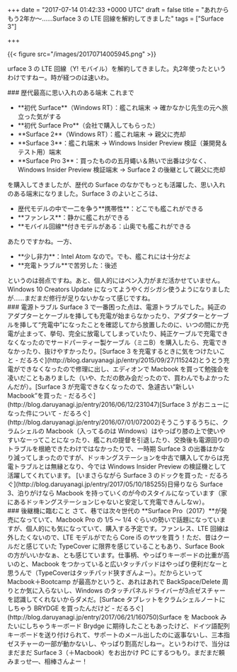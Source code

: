 
+++
date = "2017-07-14 01:42:33 +0000 UTC"
draft = false
title = "あれからもう2年か～……Surface 3 の LTE 回線を解約してきました"
tags = ["Surface 3"]

+++


{{< figure src="/images/20170714005945.png"  >}}

urface 3 の LTE 回線（Y! モバイル）を解約してきました。丸2年使ったというわけですねー。時が経つのは速いわ。

<div class="section">
    ### 歴代最高に思い入れのある端末
    これまで

<ul>
<li>**初代 Surface**（Windows RT）：艦これ端末 → 確かなかじ先生の元へ旅立った気がする</li>
<li>**初代 Surface Pro**（会社で購入してもらった）</li>
<li>**Surface 2**（Windows RT）：艦これ端末 → 親父に売却</li>
<li>**Surface 3**：艦これ端末 → Windows Insider Preview 検証（兼開発＆テスト用）端末</li>
<li>**Surface Pro 3**：買ったものの五月蠅い＆熱いで出番は少なく、Windows Insider Preview 検証端末 → Surface 2 の後継として親父に売却</li>
</ul>を購入してきましたが、歴代の Surface のなかでもっとも活躍した、思い入れのある端末になりました。Surface 3 のよいところは、

<ul>
<li>歴代モデルの中で一二を争う**携帯性**：どこでも艦これができる</li>
<li>**ファンレス**：静かに艦これができる</li>
<li>**モバイル回線**付きモデルがある：山奥でも艦これができる</li>
</ul>あたりですかね。一方、

<ul>
<li>**少し非力**：Intel Atom なので。でも、艦これには十分だよ</li>
<li>**充電トラブル**で苦労した：後述</li>
</ul>というのは弱点ですね。あと、個人的にはペン入力がまだ活かせていません。Windows 10 Creators Update になってようやくガシガシ使うようになりましたが……まだまだ修行が足りないかなって感じですね。

</div>
<div class="section">
    ### 電源トラブル
    Surface 3 で一番困った点は、電源トラブルでした。純正のアダプターとケーブルを挿しても充電が始まらなかったり、アダプターとケーブルを挿して“充電中”になったことを確認してから放置したのに、いつの間にか充電が止まって、挙句、完全に放電してしまっていたり、純正ケーブルで充電できなくなったのでサードパーティー製ケーブル（ミニB）を購入したら、充電できなかったり、抜けやすかったり。[Surface 3 を充電するときに気をつけたいこと - だるろぐ](http://blog.daruyanagi.jp/entry/2015/09/27/115242)とうとう充電ができなくなったので修理に出し、エディオンで Macbook を買って勉強会を凌いだこともありました（いや、ただの飲み会だったので、買わんでもよかったんだが）。[Surface 3 が充電できなくなったので、急遽古い“新しい Macbook”を買った - だるろぐ](http://blog.daruyanagi.jp/entry/2016/06/12/231047)[Surface 3 がおニューになった件について - だるろぐ](http://blog.daruyanagi.jp/entry/2016/07/01/072002)そうこうするうちに、クラムシェルの Macbook（入ってるのは Windows）はやっぱり膝の上で使いやすいなーってことになったり、艦これの提督を引退したり、交換後も電源回りのトラブルを根絶できたわけではなかったりで、一時期 Surface 3 の出番はかなり減ってしまったのですが、ドッキングステーションを中古で購入してからは充電トラブルとは無縁となり、今では Windows Insider Preview の検証機として活躍してくれています。 [いまさらながら Surface 3 のドックを買った - だるろぐ](http://blog.daruyanagi.jp/entry/2017/05/10/185255)日帰りなら Surface 3、泊りがけなら Macbook を持っていくのが今のスタイルになっています（家にあるドッキングステーションじゃないと安定して充電できんしなｗ）。

</div>
<div class="section">
    ### 後継機に臨むこと
    さて、巷では次々世代の **Surface Pro（2017）**が発売になっていて、Macbook Pro の 1/5 ～ 1/4 ぐらいの勢いで話題になっていますが、個人的にも気になっていて、購入する予定です。ファンレス、LTE 回線は外したくないので、LTE モデルがでたら Core i5 のヤツを買う！ただ、昔はクールだと感じていた TypeCover に限界を感じていることもあり、Surface Book の方がいいかなぁ、とも感じています。仕事柄、やっぱりキーボードの比重が高いのと、Macbook をつかっていると広いタッチパッドはやっぱり便利だなーと思うんで（TypeCoverはタッチパッド狭すぎんよー）。だからといって Macbook＋Bootcamp が最高かというと、あれはあれで BackSpace/Delete 周りとか気に入らないし、Windows のタッチパネルドライバーが3点ゼスチャーを認識してくれないからダメだ。[Surface タブレットをクラムシェルノートにしちゃう BRYDGE を買ったんだけど - だるろぐ](http://blog.daruyanagi.jp/entry/2017/06/21/160750)Surface を Macbook みたいにしちゃうキーボード Brydge に期待したこともあったけど、ドイツ語配列キーボードを送り付けられて、サポートのメール出したのに返事ないし、三本指ゼスチャーの一部が動かないし、やっぱり割高だしねー。というわけで、当分はまだまだ Surface 3（＋Macbook）をお出かけ PC にするつもり。まだまだ頼みまっせ―、相棒さんよー！

</div>

